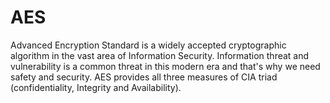 # AES
 Advanced Encryption Standard is a widely accepted cryptographic algorithm in the vast area of Information Security. Information threat and vulnerability is a common threat in this modern era and that's why we need safety and security. AES provides all three measures of CIA triad (confidentiality, Integrity and Availability). 
